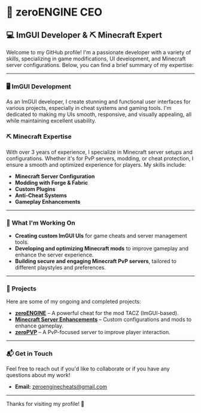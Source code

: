 
# 🔔 zeroENGINE CEO

## 💻 ImGUI Developer & ⛏️ Minecraft Expert

Welcome to my GitHub profile! I'm a passionate developer with a variety of skills, specializing in game modifications, UI development, and Minecraft server configurations. Below, you can find a brief summary of my expertise:

---

### 🖥️ **ImGUI Development**
As an ImGUI developer, I create stunning and functional user interfaces for various projects, especially in cheat systems and gaming tools. I'm dedicated to making my UIs smooth, responsive, and visually appealing, all while maintaining excellent usability.

### ⛏️ **Minecraft Expertise**
With over 3 years of experience, I specialize in Minecraft server setups and configurations. Whether it's for PvP servers, modding, or cheat protection, I ensure a smooth and optimized experience for players. My skills include:

- **Minecraft Server Configuration**  
- **Modding with Forge & Fabric**  
- **Custom Plugins**  
- **Anti-Cheat Systems**
- **Gameplay Enhancements**

---

### 🚀 **What I'm Working On**

- **Creating custom ImGUI UIs** for game cheats and server management tools.
- **Developing and optimizing Minecraft mods** to improve gameplay and enhance the server experience.
- **Building secure and engaging Minecraft PvP servers**, tailored to different playstyles and preferences.

---

### 📂 **Projects**

Here are some of my ongoing and completed projects:

- **[zeroENGINE](#)** – A powerful cheat for the mod TACZ (ImGUI-based).
- **[Minecraft Server Enhancements](#)** – Custom configurations and mods to enhance gameplay.
- **[zeroPVP](#)** – A PvP-focused server to improve player interaction.

---

### 📬 **Get in Touch**

Feel free to reach out if you'd like to collaborate or if you have any questions about my work!

- **Email:** zeroenginecheats@gmail.com


---

Thanks for visiting my profile! 🚀
